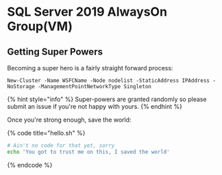 # SQL Server 2019 AlwaysOn Group\(VM\)

## Getting Super Powers

Becoming a super hero is a fairly straight forward process:

```
New-Cluster -Name WSFCName -Node nodelist -StaticAddress IPAddress -NoStorage -ManagementPointNetworkType Singleton
```

{% hint style="info" %}
 Super-powers are granted randomly so please submit an issue if you're not happy with yours.
{% endhint %}

Once you're strong enough, save the world:

{% code title="hello.sh" %}
```bash
# Ain't no code for that yet, sorry
echo 'You got to trust me on this, I saved the world'
```
{% endcode %}



